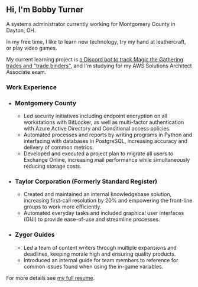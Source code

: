 ## Hi, I'm Bobby Turner

A systems administrator currently working for Montgomery County in Dayton, OH.

In my free time, I like to learn new technology, try my hand at leathercraft, or play video games.

My current learning project is [a Discord bot to track Magic the Gathering trades and "trade binders"](https://github.com/BobbyTurnerDev/MagicTradingFloor), and I'm studying for my AWS Solutions Architect Associate exam.

### Work Experience

- ### Montgomery County
  - Led security initiatives including endpoint encryption on all workstations with BitLocker, as well as multi-factor authentication with Azure Active Directory and Conditional access policies.
  - Automated processes and reports by writing programs in Python and interfacing with databases in PostgreSQL, increasing accuracy and delivery of common metrics.
  - Developed and executed a project plan to migrate all users to Exchange Online, increasing mail performance while simultaneously reducing storage costs.

- ### Taylor Corporation (Formerly Standard Register)
  - Created and maintained an internal knowledgebase solution, increasing first-call resolution by 20% and empowering the front-line groups to work more efficiently.
  - Automated everyday tasks and included graphical user interfaces (GUI) to provide ease-of-use and streamline processes.

- ### Zygor Guides
  - Led a team of content writers through multiple expansions and deadlines, keeping morale high and ensuring quality products.
  - Introduced an internal guide for team members to reference for common issues found when using the in-game variables.



For more details see [my full resume](https://github.com/BobbyTurnerDev/bobbyturner.github.io/raw/main/RobertTurnerResume.pdf).
